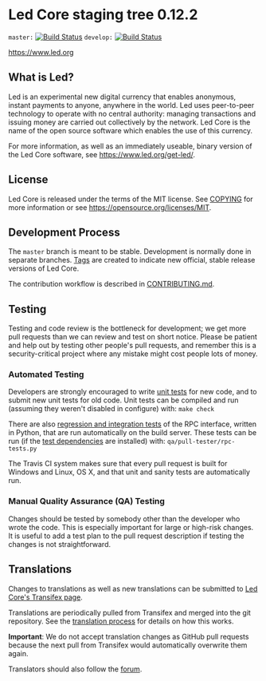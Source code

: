 Led Core staging tree 0.12.2
===============================

`master:` [![Build Status](https://travis-ci.org/ledpay/led.svg?branch=master)](https://travis-ci.org/ledpay/led) `develop:` [![Build Status](https://travis-ci.org/ledpay/led.svg?branch=develop)](https://travis-ci.org/ledpay/led/branches)

https://www.led.org


What is Led?
----------------

Led is an experimental new digital currency that enables anonymous, instant
payments to anyone, anywhere in the world. Led uses peer-to-peer technology
to operate with no central authority: managing transactions and issuing money
are carried out collectively by the network. Led Core is the name of the open
source software which enables the use of this currency.

For more information, as well as an immediately useable, binary version of
the Led Core software, see https://www.led.org/get-led/.


License
-------

Led Core is released under the terms of the MIT license. See [COPYING](COPYING) for more
information or see https://opensource.org/licenses/MIT.

Development Process
-------------------

The `master` branch is meant to be stable. Development is normally done in separate branches.
[Tags](https://github.com/ledpay/led/tags) are created to indicate new official,
stable release versions of Led Core.

The contribution workflow is described in [CONTRIBUTING.md](CONTRIBUTING.md).

Testing
-------

Testing and code review is the bottleneck for development; we get more pull
requests than we can review and test on short notice. Please be patient and help out by testing
other people's pull requests, and remember this is a security-critical project where any mistake might cost people
lots of money.

### Automated Testing

Developers are strongly encouraged to write [unit tests](/doc/unit-tests.md) for new code, and to
submit new unit tests for old code. Unit tests can be compiled and run
(assuming they weren't disabled in configure) with: `make check`

There are also [regression and integration tests](/qa) of the RPC interface, written
in Python, that are run automatically on the build server.
These tests can be run (if the [test dependencies](/qa) are installed) with: `qa/pull-tester/rpc-tests.py`

The Travis CI system makes sure that every pull request is built for Windows
and Linux, OS X, and that unit and sanity tests are automatically run.

### Manual Quality Assurance (QA) Testing

Changes should be tested by somebody other than the developer who wrote the
code. This is especially important for large or high-risk changes. It is useful
to add a test plan to the pull request description if testing the changes is
not straightforward.

Translations
------------

Changes to translations as well as new translations can be submitted to
[Led Core's Transifex page](https://www.transifex.com/projects/p/led/).

Translations are periodically pulled from Transifex and merged into the git repository. See the
[translation process](doc/translation_process.md) for details on how this works.

**Important**: We do not accept translation changes as GitHub pull requests because the next
pull from Transifex would automatically overwrite them again.

Translators should also follow the [forum](https://www.led.org/forum/topic/led-worldwide-collaboration.88/).
